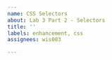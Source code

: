 ```yaml
---
name: CSS Selectors
about: Lab 3 Part 2 - Selectors
title: ''
labels: enhancement, css
assignees: wis003

---
```



